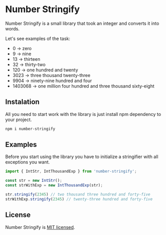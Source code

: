 # Number Stringify

Number Stringify is a small library that took an integer and converts it into words.

Let's see examples of the task:
- 0 → zero
- 9 → nine
- 13 → thirteen
- 32 → thirty-two
- 120 → one hundred and twenty
- 3023 → three thousand twenty-three
- 9904 → ninety-nine hundred and four
- 1403068 → one million four hundred and three thousand sixty-eight

## Instalation

All you need to start work with the library is just install npm dependency to your project.

```bash
npm i number-stringify
```

## Examples

Before you start using the library you have to initialize a stringifier with all exceptions you want.

```js
import { IntStr, IntThousandExp } from 'number-stringify';

const str = new IntStr();
const strWithExp = new IntThousandExp(str);

str.stringify(2345) // two thousand three hundred and forty-five
strWithExp.stringify(2345) // twenty-three hundred and forty-five
```

## License

Number Stringify is [MIT licensed](./LICENSE).